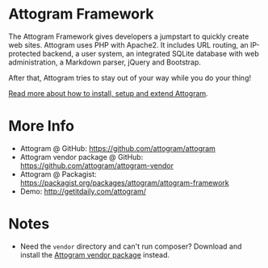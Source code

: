 Attogram Framework
==================

The Attogram Framework gives developers a jumpstart to quickly create web sites. Attogram uses PHP with Apache2. It includes URL routing, an IP-protected backend, a user system, an integrated SQLite database with web administration, a Markdown parser,
jQuery and Bootstrap.

After that, Attogram tries to stay out of your way while you do your thing!

[Read more about how to install, setup and extend Attogram](actions/about.md).


More Info
=========
* Attogram @ GitHub: https://github.com/attogram/attogram
* Attogram vendor package @ GitHub: https://github.com/attogram/attogram-vendor
* Attogram @ Packagist: https://packagist.org/packages/attogram/attogram-framework
* Demo: http://getitdaily.com/attogram/

Notes
=====
* Need the `vendor` directory and can't run composer?  Download and install the [Attogram vendor package](https://github.com/attogram/attogram-vendor/archive/master.zip) instead.
